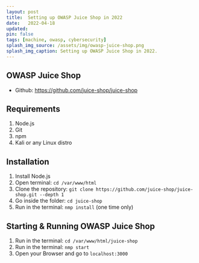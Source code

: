 ```yaml
---
layout: post
title:  Setting up OWASP Juice Shop in 2022
date:   2022-04-18
updated: 
pin: false
tags: [machine, owasp, cybersecurity]
splash_img_source: /assets/img/owasp-juice-shop.png
splash_img_caption: Setting up OWASP Juice Shop in 2022.
---
```


## OWASP Juice Shop
- Github: https://github.com/juice-shop/juice-shop

## Requirements
1. Node.js
2. Git
3. npm
4. Kali or any Linux distro

## Installation
1. Install Node.js
2. Open terminal: `cd /var/www/html`
3. Clone the repository: `git clone https://github.com/juice-shop/juice-shop.git --depth 1`
4. Go inside the folder: `cd juice-shop`
5. Run in the terminal: `nmp install` (one time only)

## Starting & Running OWASP Juice Shop
1. Run in the terminal: `cd /var/www/html/juice-shop`
2. Run in the terminal: `nmp start`
3. Open your Browser and go to `localhost:3000`
